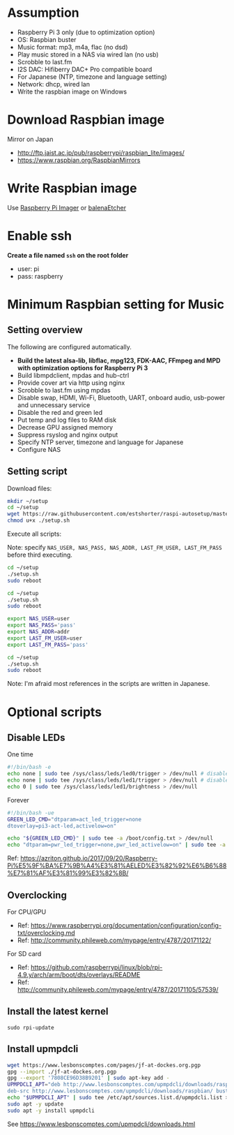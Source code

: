 # Assumption
- Raspberry Pi 3 only (due to optimization option)
- OS: Raspbian buster
- Music format: mp3, m4a, flac (no dsd)
- Play music stored in a NAS via wired lan (no usb)
- Scrobble to last.fm
- I2S DAC: Hifiberry DAC+ Pro compatible board
- For Japanese (NTP, timezone and language setting)
- Network: dhcp, wired lan
- Write the raspbian image on Windows

# Download Raspbian image
Mirror on Japan
- http://ftp.jaist.ac.jp/pub/raspberrypi/raspbian_lite/images/
- https://www.raspbian.org/RaspbianMirrors

# Write Raspbian image
Use [Raspberry Pi Imager](https://www.raspberrypi.org/downloads/) or [balenaEtcher ](https://www.balena.io/etcher/)

# Enable ssh
**Create a file named `ssh` on the root folder**
- user: pi
- pass: raspberry

# Minimum Raspbian setting for Music
## Setting overview
The following are configured automatically.
- **Build the latest alsa-lib, libflac, mpg123, FDK-AAC, FFmpeg and MPD with optimization options for Raspberry Pi 3**
- Build libmpdclient, mpdas and hub-ctrl
- Provide cover art via http using nginx
- Scrobble to last.fm using mpdas
- Disable swap, HDMI, Wi-Fi, Bluetooth, UART, onboard audio, usb-power and unnecessary service
- Disable the red and green led
- Put temp and log files to RAM disk
- Decrease GPU assigned memory
- Suppress rsyslog and nginx output
- Specify NTP server, timezone and language for Japanese
- Configure NAS

## Setting script
Download files:
```bash
mkdir ~/setup
cd ~/setup
wget https://raw.githubusercontent.com/estshorter/raspi-autosetup/master/setup.sh -O ./setup.sh
chmod u+x ./setup.sh
```

Execute all scripts:

Note: specify `NAS_USER, NAS_PASS, NAS_ADDR, LAST_FM_USER, LAST_FM_PASS` before third executing.
```bash
cd ~/setup
./setup.sh
sudo reboot

cd ~/setup
./setup.sh
sudo reboot

export NAS_USER=user
export NAS_PASS='pass'
export NAS_ADDR=addr
export LAST_FM_USER=user
export LAST_FM_PASS='pass'

cd ~/setup
./setup.sh
sudo reboot
```

Note: I'm afraid most references in the scripts are written in Japanese.

# Optional scripts
## Disable LEDs
One time
```bash
#!/bin/bash -e
echo none | sudo tee /sys/class/leds/led0/trigger > /dev/null # disable green led
echo none | sudo tee /sys/class/leds/led1/trigger > /dev/null # disable red led
echo 0 | sudo tee /sys/class/leds/led1/brightness > /dev/null
```

Forever
```bash
#!/bin/bash -ue
GREEN_LED_CMD="dtparam=act_led_trigger=none
dtoverlay=pi3-act-led,activelow=on"

echo "${GREEN_LED_CMD}" | sudo tee -a /boot/config.txt > /dev/null
echo "dtparam=pwr_led_trigger=none,pwr_led_activelow=on" | sudo tee -a /boot/config.txt > /dev/null
```

Ref: https://azriton.github.io/2017/09/20/Raspberry-Pi%E5%9F%BA%E7%9B%A4%E3%81%AELED%E3%82%92%E6%B6%88%E7%81%AF%E3%81%99%E3%82%8B/

## Overclocking
For CPU/GPU
- Ref: https://www.raspberrypi.org/documentation/configuration/config-txt/overclocking.md
- Ref: http://community.phileweb.com/mypage/entry/4787/20171122/

For SD card
- Ref: https://github.com/raspberrypi/linux/blob/rpi-4.9.y/arch/arm/boot/dts/overlays/README
- Ref: http://community.phileweb.com/mypage/entry/4787/20171105/57539/

## Install the latest kernel
`sudo rpi-update`

## Install upmpdcli

```bash
wget https://www.lesbonscomptes.com/pages/jf-at-dockes.org.pgp
gpg --import ./jf-at-dockes.org.pgp
gpg --export '7808CE96D38B9201' | sudo apt-key add -
UPMPDCLI_APT="deb http://www.lesbonscomptes.com/upmpdcli/downloads/raspbian/ buster main
deb-src http://www.lesbonscomptes.com/upmpdcli/downloads/raspbian/ buster main"
echo "$UPMPDCLI_APT" | sudo tee /etc/apt/sources.list.d/upmpdcli.list > /dev/null
sudo apt -y update
sudo apt -y install upmpdcli
```

See https://www.lesbonscomptes.com/upmpdcli/downloads.html
